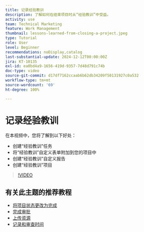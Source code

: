 ```yaml
---
title: 记录经验教训
description: 了解如何在结束项目时从“经验教训”中受益。
activity: use
team: Technical Marketing
feature: Work Management
thumbnail: lessons-learned-from-closing-a-project.jpeg
type: Tutorial
role: User
level: Beginner
recommendations: noDisplay,catalog
last-substantial-update: 2024-12-12T00:00:00Z
jira: KT-10135
exl-id: ea0bd4a9-1656-419d-9357-7d48d791c74b
doc-type: video
source-git-commit: d17df7162ccaab6b62db34209f50131927c0a532
workflow-type: tm+mt
source-wordcount: '69'
ht-degree: 100%

---
```


# 记录经验教训

在本视频中，您将了解到以下好处：

* 创建“经验教训”任务
* 将“经验教训”自定义表单附加到您的项目中
* 创建“经验教训”自定义报告
* 创建“经验教训”项目

>[!VIDEO](https://video.tv.adobe.com/v/3441012/?quality=12&learn=on&enablevpops)

## 有关此主题的推荐教程

* [将项目状态更改为完成](/help/manage-work/projects/change-the-project-status.md)
* [完成审批](/help/manage-work/close-a-project/complete-approvals.md)
* [上传资源](/help/manage-work/close-a-project/upload-assets.md)
* [记录和审查时间](/help/manage-work/close-a-project/log-and-review-hours.md)
